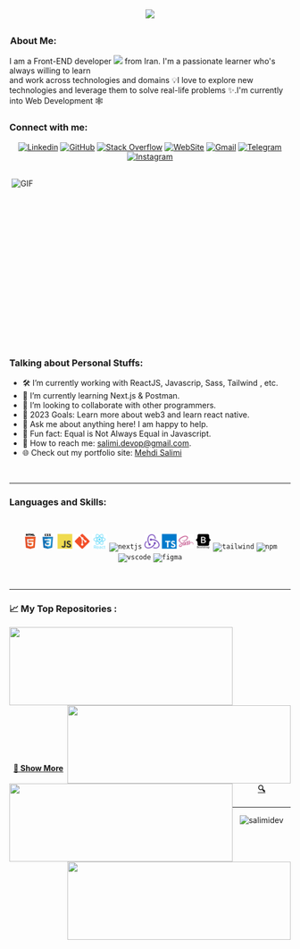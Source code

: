 <h1 align="center">
    <img src="https://readme-typing-svg.herokuapp.com/?lines=Hi,+There!+%F0%9F%91%8B;This+is+Mehdi+Salimi;Thanks+for+visiting+my+Github!&center=true&font=Vazirmatn&weight=800&duration=3000&pause=1000&height=100&width=500&color=FDC435&size=30%22">
</h1>

###  About Me:

I am a Front-END developer <img src="https://media.giphy.com/media/WUlplcMpOCEmTGBtBW/giphy.gif" width="30"> from Iran.
I'm a passionate learner who's always willing to learn <br/> and work across technologies and domains 💡I love to explore new technologies and leverage them to solve real-life problems ✨.I'm currently into Web Development 🕸️


### Connect with me:

<div align="center">
    
[![Linkedin](https://img.shields.io/badge/LinkedIn-0A66C2?logo=Linkedin&logoColor=white&style=for-the-badge)](https://www.linkedin.com/in/mehdi-salimi-2050)
[![GitHub](https://img.shields.io/badge/GitHub-181717?logo=GitHub&logoColor=white&style=for-the-badge)](https://github.com/SalimiDev/SalimiDev)
[![Stack Overflow](https://img.shields.io/badge/Stack&nbsp;Overflow-F58025?logo=StackOverflow&logoColor=white&style=for-the-badge)](https://stackoverflow.com/users/17413634/mehdi-salimi)
[![WebSite](https://img.shields.io/badge/WebSite-21759B?logo=WordPress&logoColor=white&style=for-the-badge)](https://mehdisalimi.com)
[![Gmail](https://img.shields.io/badge/Gmail-EA4335?logo=Gmail&logoColor=white&style=for-the-badge)](mailto:salimidevop@gmail.com)
[![Telegram](https://img.shields.io/badge/Telegram-229ED9?logo=Telegram&logoColor=white&style=for-the-badge)](https://t.me/salimidevop)
[![Instagram](https://img.shields.io/badge/Instagram-E4405F?logo=Instagram&logoColor=white&style=for-the-badge)](https://www.instagram.com/mehdi_salimi92)
    
</div>

<br/>


 <img align="right" alt="GIF" src="https://github.com/abhisheknaiidu/abhisheknaiidu/blob/master/code.gif?raw=true" width="500" height="320"/>


### Talking about Personal Stuffs:
    
-   🛠  I’m currently working with ReactJS, Javascrip, Sass, Tailwind , etc.
-   🚀 I’m currently learning Next.js & Postman.
-   👯 I’m looking to collaborate with other programmers.
-   🥅 2023 Goals: Learn more about web3 and learn react native.
-   💬 Ask me about anything here! I am happy to help.
-   👾 Fun fact: Equal is Not Always Equal in Javascript.
-   📧 How to reach me: salimi.devop@gmail.com.
-   🌐 Check out my portfolio site: [Mehdi Salimi](https://mehdisalimi.com)

<br />

---

### Languages and Skills:
&ensp;

<div align="center">
 <code><img height="27" src="https://raw.githubusercontent.com/github/explore/80688e429a7d4ef2fca1e82350fe8e3517d3494d/topics/html/html.png" alt="html"></code>
 <code><img height="27" src="https://raw.githubusercontent.com/github/explore/80688e429a7d4ef2fca1e82350fe8e3517d3494d/topics/css/css.png" alt="css"></code>
 <code><img height="27" src="https://raw.githubusercontent.com/devicons/devicon/master/icons/javascript/javascript-original.svg" alt="javascript"></code>
 <code><img height="27" src="https://raw.githubusercontent.com/devicons/devicon/master/icons/git/git-original.svg" alt="git"></code>
 <code><img height="27" src="https://raw.githubusercontent.com/devicons/devicon/master/icons/react/react-original-wordmark.svg" alt="react"></code>
 <code><img height="27" src="https://cdn.worldvectorlogo.com/logos/nextjs-2.svg" alt="nextjs"></code>
 <code><img height="27" src="https://raw.githubusercontent.com/devicons/devicon/master/icons/redux/redux-original.svg" alt="redux"></code>
 <code><img height="27" src="https://raw.githubusercontent.com/devicons/devicon/master/icons/typescript/typescript-original.svg" alt="typescript"></code>
 <code><img height="27" src="https://raw.githubusercontent.com/devicons/devicon/master/icons/sass/sass-original.svg" alt="sass"></code>
 <code><img height="27" src="https://raw.githubusercontent.com/devicons/devicon/master/icons/bootstrap/bootstrap-plain-wordmark.svg" alt="bootstrap"></code>
 <code><img height="27" src="https://www.vectorlogo.zone/logos/tailwindcss/tailwindcss-icon.svg" alt="tailwind"></code>
 <code><img height="27" src="https://github.com/zumrudu-anka/zumrudu-anka/raw/master/images/npm.svg" alt="npm"></code>
 <code><img height="27" src="https://github.com/zumrudu-anka/zumrudu-anka/raw/master/images/vscode.png" alt="vscode"></code>
 <code><img height="27" src="https://www.vectorlogo.zone/logos/figma/figma-icon.svg" alt="figma"></code>
</div>

<br />
<br />

---

### 📈 My Top Repositories :

<div width="100%" align="center">
    <a align="left" href="https://github.com/SalimiDev/Hotel-ReactJsApp" title="Hillter Hotel">
  <img align="left" width="400" height="140" src="https://github-readme-stats.vercel.app/api/pin/?username=salimidev&repo=Hotel-ReactJsApp&bg_color=000&title_color=FDC435&border_color=FDC435&icon_color=FDC435&text_color=ffffff">
  </a>
    <a align="right" href="https://github.com/peymanath/adminpanel](https://github.com/SalimiDev/Portfolio-Project" title="Portfolio App">
   <img align="right" width="400" height="140" src="https://github-readme-stats.vercel.app/api/pin/?username=salimidev&repo=Portfolio-Project&bg_color=000&title_color=FDC435&border_color=FDC435&icon_color=FDC435&text_color=fff">
  </a>
</div>

<br/><br/><br/><br/><br/><br/>

<div width="100%" align="center">
  <a align="left" href="https://github.com/SalimiDev/Fitness-App" title="Fitness App">
   <img align="left" width="400" height="140" src="https://github-readme-stats.vercel.app/api/pin/?username=salimidev&repo=Fitness-App&bg_color=000&title_color=FDC435&border_color=FDC435&icon_color=FDC435&text_color=ffffff">
  </a>
  <a align="right" href="https://github.com/SalimiDev/TESLA-CLONE" title="TESLA Clone App">
   <img align="right" width="400" height="140" src="https://github-readme-stats.vercel.app/api/pin/?username=salimidev&repo=TESLA-CLONE&bg_color=000&title_color=FDC435&border_color=FDC435&icon_color=FDC435&text_color=ffffff">
  </a>
</div>

<br><br><br><br><br><br>
<h4 align="center">
  <a href="https://github.com/SalimiDev?tab=repositories" title="Show Repositories">🔎 Show More 🔍</a>
</h4>

---

<div width="100%" align="center">
    <img src="https://github-readme-stats.vercel.app/api/top-langs?username=salimidev&show_icons=true&locale=en&layout=compact" alt="salimidev" />
</div>




